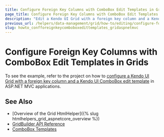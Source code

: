 ```yaml
---
title: Configure Foreign Key Columns with ComboBox Edit Templates in Grids
page_title: Configure Foreign Key Columns with ComboBox Edit Templates in Grids
description: "Edit a Kendo UI Grid with a foreign key column and a Kendo UI ComboBox template in ASP.NET MVC applications."
previous_url: /helpers/data-management/grid/how-to/editing/configure-foreignkey-columns-combobox-edit-template
slug: howto_confforeignkeycomboboxedittemplates_gridaspnetmvc
---
```


# Configure Foreign Key Columns with ComboBox Edit Templates in Grids

To see the example, refer to the project on how to [configure a Kendo UI Grid with a foreign key column and a Kendo UI ComboBox edit template](https://github.com/telerik/ui-for-aspnet-mvc-examples/tree/master/Telerik.Examples.Mvc/Telerik.Examples.Mvc/Areas/GridForeignKeyComboBoxColumn) in ASP.NET MVC applications.

## See Also

* [Overview of the Grid HtmlHelper]({% slug htmlhelpers_grid_aspnetcore_overview %})
* [GridBuilder API Reference](https://docs.telerik.com/aspnet-mvc/api/kendo.mvc.ui.fluent/gridbuilder)
* [ComboBox Templates](https://docs.telerik.com/kendo-ui/controls/combobox/overview#templates)
